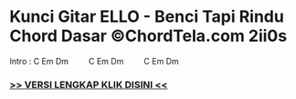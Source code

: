 
 # Kunci Gitar ELLO - Benci Tapi Rindu Chord Dasar ©ChordTela.com 2ii0s


Intro : C Em Dm         C Em Dm         C Em Dm

###  <a href="https://shortlighzx.web.app?sq=Kunci Gitar ELLO - Benci Tapi Rindu Chord Dasar ©ChordTela.com"> >> VERSI LENGKAP KLIK DISINI << </a>
